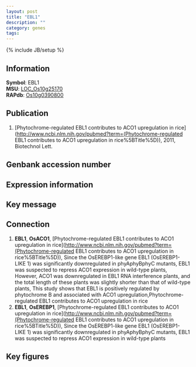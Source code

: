 ```yaml
---
layout: post
title: "EBL1"
description: ""
category: genes
tags: 
---
```

{% include JB/setup %}

## Information
__Symbol__: EBL1  
__MSU__: [LOC_Os10g25170](http://rice.plantbiology.msu.edu/cgi-bin/ORF_infopage.cgi?orf=LOC_Os10g25170)  
__RAPdb__: [Os10g0390800](http://rapdb.dna.affrc.go.jp/viewer/gbrowse_details/irgsp1?name=Os10g0390800)  

## Publication
1. [Phytochrome-regulated EBL1 contributes to ACO1 upregulation in rice](http://www.ncbi.nlm.nih.gov/pubmed?term=(Phytochrome-regulated EBL1 contributes to ACO1 upregulation in rice%5BTitle%5D)), 2011, Biotechnol Lett.

## Genbank accession number

## Expression information

## Key message

## Connection
1. __EBL1__, __OsACO1__, [Phytochrome-regulated EBL1 contributes to ACO1 upregulation in rice](http://www.ncbi.nlm.nih.gov/pubmed?term=(Phytochrome-regulated EBL1 contributes to ACO1 upregulation in rice%5BTitle%5D)),  Since the OsEREBP1-like gene EBL1 (OsEREBP1-LIKE 1) was significantly downregulated in phyAphyBphyC mutants, EBL1 was suspected to repress ACO1 expression in wild-type plants, However, ACO1 was downregulated in EBL1 RNA interference plants, and the total length of these plants was slightly shorter than that of wild-type plants, This study shows that EBL1 is positively regulated by phytochrome B and associated with ACO1 upregulation,Phytochrome-regulated EBL1 contributes to ACO1 upregulation in rice
2. __EBL1__, __OsEREBP1__, [Phytochrome-regulated EBL1 contributes to ACO1 upregulation in rice](http://www.ncbi.nlm.nih.gov/pubmed?term=(Phytochrome-regulated EBL1 contributes to ACO1 upregulation in rice%5BTitle%5D)),  Since the OsEREBP1-like gene EBL1 (OsEREBP1-LIKE 1) was significantly downregulated in phyAphyBphyC mutants, EBL1 was suspected to repress ACO1 expression in wild-type plants

## Key figures


